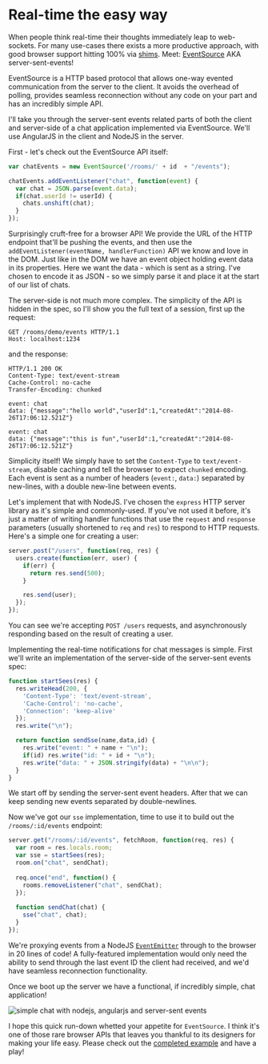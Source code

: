 # Real-time the easy way

When people think real-time their thoughts immediately leap to web-sockets. For many use-cases there exists a more productive approach, with good browser support hitting 100% via [shims](https://github.com/Yaffle/EventSource/). Meet: [EventSource](https://developer.mozilla.org/en-US/docs/Web/API/EventSource) AKA server-sent-events!

EventSource is a HTTP based protocol that allows one-way evented communication from the server to the client. It avoids the overhead of polling, provides seamless reconnection without any code on your part and has an incredibly simple API.

I'll take you through the server-sent events related parts of both the client and server-side of a chat application implemented via EventSource. We'll use AngularJS in the client and NodeJS in the server.

First - let's check out the EventSource API itself:

```javascript
var chatEvents = new EventSource('/rooms/' + id  + "/events");

chatEvents.addEventListener("chat", function(event) {
  var chat = JSON.parse(event.data);
  if(chat.userId != userId) {
    chats.unshift(chat);
  }
});
```

Surprisingly cruft-free for a browser API! We provide the URL of the HTTP endpoint that'll be pushing the events, and then use the `addEventListener(eventName, handlerFunction)` API we know and love in the DOM. Just like in the DOM we have an event object holding event data in its properties. Here we want the data - which is sent as a string. I've chosen to encode it as JSON - so we simply parse it and place it at the start of our list of chats.

The server-side is not much more complex. The simplicity of the API is hidden in the spec, so I'll show you the full text of a session, first up the request:

```
GET /rooms/demo/events HTTP/1.1
Host: localhost:1234
```

and the response:

```
HTTP/1.1 200 OK
Content-Type: text/event-stream
Cache-Control: no-cache
Transfer-Encoding: chunked

event: chat
data: {"message":"hello world","userId":1,"createdAt":"2014-08-26T17:06:12.521Z"}

event: chat
data: {"message":"this is fun","userId":1,"createdAt":"2014-08-26T17:06:12.521Z"}
```

Simplicity itself! We simply have to set the `Content-Type` to `text/event-stream`, disable caching and tell the browser to expect `chunked` encoding. Each event is sent as a number of headers (`event:`, `data:`) separated by new-lines, with a double new-line between events.

Let's implement that with NodeJS. I've chosen the `express` HTTP server library as it's simple and commonly-used. If you've not used it before, it's just a matter of writing handler functions that use the `request` and `response` parameters (usually shortened to `req` and `res`) to respond to HTTP requests. Here's a simple one for creating a user:

```javascript
server.post("/users", function(req, res) {
  users.create(function(err, user) {
    if(err) {
      return res.send(500);
    }

    res.send(user);
  });
});
```

You can see we're accepting `POST /users` requests, and asynchronously responding based on the result of creating a user.

Implementing the real-time notifications for chat messages is simple. First we'll write an implementation of the server-side of the server-sent events spec:

```javascript
function startSees(res) {
  res.writeHead(200, {
    'Content-Type': 'text/event-stream',
    'Cache-Control': 'no-cache',
    'Connection': 'keep-alive'
  });
  res.write("\n");

  return function sendSse(name,data,id) {
    res.write("event: " + name + "\n");
    if(id) res.write("id: " + id + "\n");
    res.write("data: " + JSON.stringify(data) + "\n\n");
  }
}
```

We start off by sending the server-sent event headers. After that we can keep sending new events separated by double-newlines.

Now we've got our `sse` implementation, time to use it to build out the `/rooms/:id/events` endpoint:

```javascript
server.get("/rooms/:id/events", fetchRoom, function(req, res) {
  var room = res.locals.room;
  var sse = startSees(res);
  room.on("chat", sendChat);
      
  req.once("end", function() {
    rooms.removeListener("chat", sendChat);
  });
       
  function sendChat(chat) {
    sse("chat", chat);
  }
});
```

We're proxying events from a NodeJS [`EventEmitter`](http://nodejs.org/api/events.html) through to the browser in 20 lines of code! A fully-featured implementation would only need the ability to send through the last event ID the client had received, and we'd have seamless reconnection functionality.

Once we boot up the server we have a functional, if incredibly simple, chat application!

![simple chat with nodejs, angularjs and server-sent events](https://raw.githubusercontent.com/timruffles/chat-event-source/master/article-assets/chat.png)

I hope this quick run-down whetted your appetite for `EventSource`. I think it's one of those rare browser APIs that leaves you thankful to its designers for making your life easy. Please check out the [completed example](https://github.com/timruffles/chat-event-source) and have a play!







